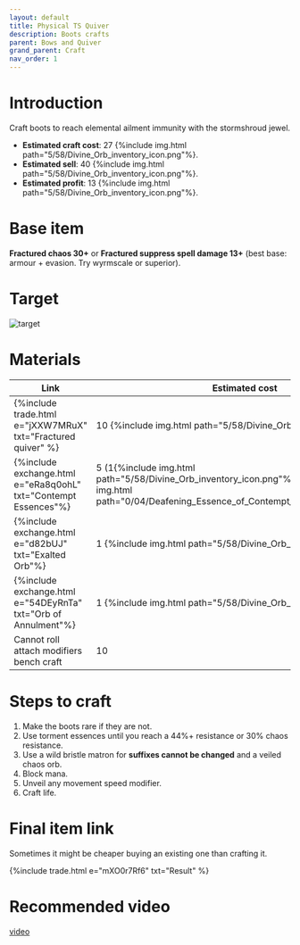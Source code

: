 ```yaml
---
layout: default
title: Physical TS Quiver
description: Boots crafts
parent: Bows and Quiver
grand_parent: Craft
nav_order: 1
---
```


# Introduction

Craft boots to reach elemental ailment immunity with the stormshroud jewel.

 - **Estimated craft cost**: 27 {%include img.html path="5/58/Divine_Orb_inventory_icon.png"%}.
 - **Estimated sell**: 40 {%include img.html path="5/58/Divine_Orb_inventory_icon.png"%}.
 - **Estimated profit**: 13 {%include img.html path="5/58/Divine_Orb_inventory_icon.png"%}.

# Base item

**Fractured chaos 30+** or  **Fractured suppress spell damage 13+** (best base: armour + evasion. Try wyrmscale or superior).

# Target

![target](/jekyll-poe-guide/assets/images/tsquiver.png)

# Materials
 
|Link|Estimated cost|
|-|-|
|{%include trade.html e="jXXW7MRuX" txt="Fractured quiver" %}    | 10 {%include img.html path="5/58/Divine_Orb_inventory_icon.png"%} |
|{%include exchange.html e="eRa8q0ohL" txt="Contempt Essences"%} | 5 (1{%include img.html path="5/58/Divine_Orb_inventory_icon.png"%} * 18{%include img.html path="0/04/Deafening_Essence_of_Contempt_inventory_icon.png"%}) |
|{%include exchange.html e="d82bUJ" txt="Exalted Orb"%}          | 1 {%include img.html path="5/58/Divine_Orb_inventory_icon.png"%} |
| {%include exchange.html e="54DEyRnTa" txt="Orb of Annulment"%} | 1 {%include img.html path="5/58/Divine_Orb_inventory_icon.png"%} |
| Cannot roll attach modifiers bench craft                       | 10 |

 

# Steps to craft

 1. Make the boots rare if they are not.
 2. Use torment essences until you reach a 44%+ resistance or 30% chaos resistance.
 3. Use a wild bristle matron for **suffixes cannot be changed** and a veiled chaos orb.
 4. Block mana.
 5. Unveil any movement speed modifier.
 6. Craft life.

# Final item link

Sometimes it might be cheaper buying an existing one than crafting it.

{%include trade.html e="mXO0r7Rf6" txt="Result" %}

# Recommended video

[video](https://www.youtube.com/watch?v=9Ix9bT8zl1g)